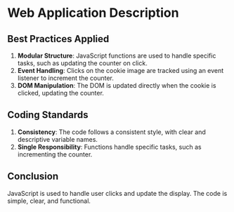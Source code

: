 # Web Application Description

## Best Practices Applied

1. **Modular Structure**: JavaScript functions are used to handle specific tasks, such as updating the counter on click.
2. **Event Handling**: Clicks on the cookie image are tracked using an event listener to increment the counter.
3. **DOM Manipulation**: The DOM is updated directly when the cookie is clicked, updating the counter.

## Coding Standards

1. **Consistency**: The code follows a consistent style, with clear and descriptive variable names.
2. **Single Responsibility**: Functions handle specific tasks, such as incrementing the counter.

## Conclusion

JavaScript is used to handle user clicks and update the display. The code is simple, clear, and functional.
